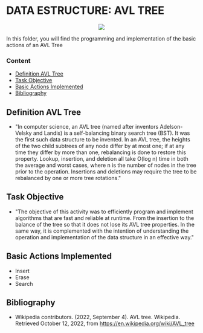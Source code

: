 # DATA ESTRUCTURE: AVL TREE

<p align="center">
<img src="https://cdn.programiz.com/cdn/farfuture/6duidjDetnH-DT3WdMw29n1wgG76GIJ_yIevbCSdsrY/mtime:1590641705/sites/tutorial2program/files/avl-tree_update-bf.png">
</p>

In this folder, you will find the programming and implementation of the basic actions of an AVL Tree

### Content
* [Definition AVL Tree](#Definition-AVL-Tree)
* [Task Objective](##Task-Objective)
* [Basic Actions Implemented](#Basic-Actions-Implemented)
* [Bibliography](#Bibliography)


## Definition AVL Tree
- "In computer science, an AVL tree (named after inventors Adelson-Velsky and Landis) is a self-balancing binary search tree (BST). It was the first such data structure to be invented. In an AVL tree, the heights of the two child subtrees of any node differ by at most one; if at any time they differ by more than one, rebalancing is done to restore this property. Lookup, insertion, and deletion all take O(log n) time in both the average and worst cases, where n is the number of nodes in the tree prior to the operation. Insertions and deletions may require the tree to be rebalanced by one or more tree rotations."

## Task Objective
- "The objective of this activity was to efficiently program and implement algorithms that are fast and reliable at runtime. From the insertion to the balance of the tree so that it does not lose its AVL tree properties. In the same way, it is complemented with the intention of understanding the operation and implementation of the data structure in an effective way."

## Basic Actions Implemented
- Insert
- Erase
- Search

## Bibliography
- Wikipedia contributors. (2022, September 4). AVL tree. Wikipedia. Retrieved October 12, 2022, from https://en.wikipedia.org/wiki/AVL_tree
